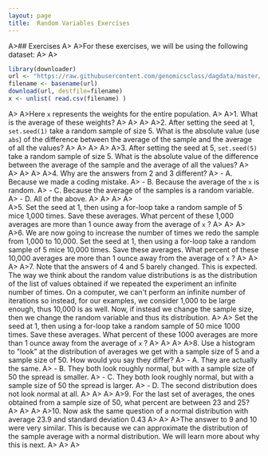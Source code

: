 ```yaml
---
layout: page
title:  Random Variables Exercises
---
```


A>## Exercises
A>
A>For these exercises, we will be using the following dataset:
A>
A>
```r
library(downloader) 
url <- "https://raw.githubusercontent.com/genomicsclass/dagdata/master/inst/extdata/femaleControlsPopulation.csv"
filename <- basename(url)
download(url, destfile=filename)
x <- unlist( read.csv(filename) )
```
A>
A>Here `x` represents the weights for the entire population.
A>
A>1. What is the average of these weights?
A>
A>
A>
A>2. After setting the seed at 1, `set.seed(1)` take a random sample of size 5. What is the absolute value (use `abs`) of the difference between the average of the sample and the average of all the values?
A>
A>
A>
A>
A>3. After setting the seed at 5, `set.seed(5)` take a random sample of size 5. What is the absolute value of the difference between the average of the sample and the average of all the values?
A>
A>
A>
A>
A>4. Why are the answers from 2 and 3 different?
A>  - A. Because we made a coding mistake.
A>  - B. Because the average of the `x` is random.
A>  - C. Because the average of the samples is a random variable.
A>  - D. All of the above.
A>
A>
A>
A>  
A>5. Set the seed at 1, then using a for-loop take a random sample of 5 mice 1,000 times. Save these averages. What percent of these 1,000 averages are more than 1 ounce away from the average of `x` ?
A>
A>
A>
A>6. We are now going to increase the number of times we redo the sample from 1,000 to 10,000. Set the seed at 1, then using a for-loop take a random sample of 5 mice 10,000 times. Save these averages. What percent of these 10,000 averages are more than 1 ounce away from the average of `x` ?
A>
A>
A>
A>7. Note that the answers of 4 and 5 barely changed. This is expected. The way we think about the random value distributions is as the distribution of the list of values obtained if we repeated the experiment an infinite number of times. On a computer, we can't perform an infinite number of iterations so instead, for our examples, we consider 1,000 to be large enough, thus 10,000 is as well. Now, if instead we change the sample size, then we change the random variable and thus its distribution. 
A>
A>    Set the seed at 1, then using a for-loop take a random sample of 50 mice 1000 times. Save these averages. What percent of these 1000 averages are more than 1 ounce away from the average of `x` ?
A>
A>
A>
A>8. Use a histogram to "look" at the distribution of averages we get with a sample size of 5 and a sample size of 50. How would you say they differ?
A>  - A. They are actually the same.
A>  - B. They both look roughly normal, but with a sample size of 50 the spread is smaller.
A>  - C. They both look roughly normal, but with a sample size of 50 the spread is larger.
A>  - D. The second distribution does not look normal at all.
A>
A>
A>
A>9. For the last set of averages, the ones obtained from a sample size of 50, what percent are between 23 and 25?
A>
A>
A>
A>10. Now ask the same question of a normal distribution with average 23.9 and standard deviation 0.43
A>
A>
A>The answer to 9 and 10 were very similar. This is because we can approximate the distribution of the sample average with a normal distribution. We will learn more about why this is next. 
A>
A>
A>
